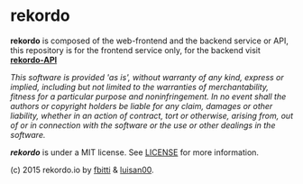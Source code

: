 # rekordo
**rekordo**  is composed of the web-frontend and the backend service or API, this repository is for the frontend service only, for the backend visit <a href="https://github.com/luisan00/rekordo-API">**rekordo-API**</a>
 

_This software is provided 'as is', without warranty of any kind, express or implied, including but not limited to the warranties of merchantability, fitness for a particular purpose and noninfringement. In no event shall the authors or copyright holders be liable for any claim, damages or other liability, whether in an action of contract, tort or otherwise, arising from, out of or in connection with the software or the use or other dealings in the software._

_**rekordo**_ is under a MIT license.
See <a href="https://github.com/luisan00/rekordo/blob/master/LICENSE">LICENSE</a> for more information.</p>
<p>(c) 2015 rekordo.io by <a href="https://github.com/fbitti">fbitti</a> & <a href="https://github.com/luisan00">luisan00</a>.</p>

